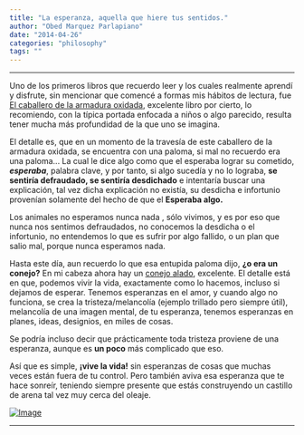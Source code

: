 ```yaml
---
title: "La esperanza, aquella que hiere tus sentidos."
author: "Obed Marquez Parlapiano"
date: "2014-04-26"
categories: "philosophy"
tags: ""
---
```


* * *

Uno de los primeros libros que recuerdo leer y los cuales realmente aprendí y disfrute, sin mencionar que comencé a formas mis hábitos de lectura, fue [El caballero de la armadura oxidada](http://es.wikipedia.org/wiki/El_caballero_de_la_armadura_oxidada), excelente libro por cierto, lo recomiendo, con la típica portada enfocada a niños o algo parecido, resulta tener mucha más profundidad de la que uno se imagina.

El detalle es, que en un momento de la travesía de este caballero de la armadura oxidada, se encuentra con una paloma, si mal no recuerdo era una paloma... La cual le dice algo como que el esperaba lograr su cometido, _**esperaba**_, palabra clave, y por tanto, si algo sucedía y no lo lograba, **se sentiría defraudado, se sentiría desdichado** e intentaría buscar una explicación, tal vez dicha explicación no existía, su desdicha e infortunio provenían solamente del hecho de que el **Esperaba algo.**

Los animales no esperamos nunca nada _<le dijo>_, sólo vivimos, y es por eso que nunca nos sentimos defraudados, no conocemos la desdicha o el infortunio, no entendemos lo que es sufrir por algo fallido, o un plan que salio mal, porque nunca esperamos nada.

Hasta este día, aun recuerdo lo que esa entupida paloma dijo, **¿o era un conejo?** En mi cabeza ahora hay un [conejo alado](http://rlv.zcache.ca/mona_lisa_the_easter_bunny_flyers-r38a7696c722e4d1882d2ce427bee8b33_vgvyf_8byvr_324.jpg), excelente. El detalle está en que, podemos vivir la vida, exactamente como lo hacemos, incluso si dejamos de esperar. Tenemos esperanzas en el amor, y cuando algo no funciona, se crea la tristeza/melancolía (ejemplo trillado pero siempre útil), melancolía de una imagen mental, de tu esperanza, tenemos esperanzas en planes, ideas, designios, en miles de cosas.

Se podría incluso decir que prácticamente toda tristeza proviene de una esperanza, aunque es **un poco** más complicado que eso.

Así que es simple, **¡vive la vida!** sin esperanzas de cosas que muchas veces están fuera de tu control. Pero también aviva esa esperanza que te hace sonreír, teniendo siempre presente que estás construyendo un castillo de arena tal vez muy cerca del oleaje.

[![Image](https://obedparla.com/wp-content/uploads/2014/04/caballero2.jpg?w=390)](https://obedparla.com/wp-content/uploads/2014/04/caballero2.jpg)

* * *
